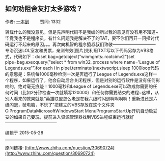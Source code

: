 ## 如何劝阻舍友打太多游戏？

作者: [一本到](http://www.zhihu.com/people/yiben-dao-79)&nbsp;&nbsp;&nbsp;&nbsp;&nbsp;&nbsp;&nbsp;&nbsp; 赞同: 1332


转载什么的我没意见，但是先声明代码不是我编的所以我的意见有没有用不知道~毕竟我也不是程序员，有什么问题我是解决不了的TAT，要不你们再开一问探讨代码运行不起来的原因。。。再次向机智的程序猿叔叔们致敬――――――――――<br>专治沉迷LOL室友和男票，亲测有效[图片]先利用TXT写以下代码另存为VBS格式，代码如下：doset bag=getobject("winmgmts:.rootcimv2")set pipe=bag.execquery("select * from win32_process where name='League of Legends.exe'")for each i in pipei.terminate()nextwscript.sleep 1000loop代码的意思是：系统每1000毫秒检测一次是否运行了League of Legends.exe这样一个程序，如果运行了，他会自动后台关闭程序，但是对别的运行软件是没有任何影响的，绝对毫无痕迹！1000毫秒和League of Legends.exe可以改成你需要的任何时间（比如2分钟检查一次就填写120000）和任何你需要结束的进程~这样，从别人看来的效果就是“英雄联盟怎么老是在我六级时闪退啊啊啊啊！重新进还是六级闪退，破电脑，不玩了”把建立的VBS存放在这个文件夹 C:ProgramDataMicrosoftWindowsStart MenuProgramsStartUp开机自动启妥妥的如果自己要玩，提前进入资源管理器找到VBS进程结束运行就好 <br>――――――――――――



编辑于 2015-05-28



---
原问链接: [http://www.zhihu.com/question/30690724](http://www.zhihu.com/question/30690724)